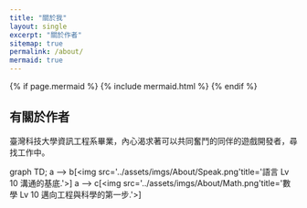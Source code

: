 ```yaml
---
title: "關於我"
layout: single
excerpt: "關於作者"
sitemap: true
permalink: /about/
mermaid: true
---
```


{% if page.mermaid %}
  {% include mermaid.html %}
{% endif %}

## 有關於作者
臺灣科技大學資訊工程系畢業，內心渴求著可以共同奮鬥的同伴的遊戲開發者，尋找工作中。  

<div class="mermaid">
graph TD; 
a
-->
b[&lt;img src&#61;&#39;../assets/imgs/About/Speak.png&#39;title&#61;&#39;語言 Lv 10 溝通的基底.&#39;&gt;]
a
-->
c[&lt;img src&#61;&#39;../assets/imgs/About/Math.png&#39;title&#61;&#39;數學 Lv 10 邁向工程與科學的第一步.&#39;&gt;]
</div>